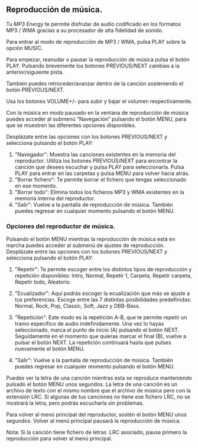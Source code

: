 ## Reproducción de música.

Tu *MP3 Energy* te permite disfrutar de audio codificado en los formatos MP3 / WMA gracias a su procesador de alta fidelidad de sonido.

Para entrar al modo de reproducción de MP3 / WMA, pulsa PLAY sobre la opción MUSIC.

Para empezar, reanudar o pausar la reproducción de música pulsa el botón PLAY. Pulsando brevemente los botones PREVIOUS/NEXT
cambias a la anterior/siguiente pista.

También puedes retroceder/avanzar dentro de la canción sosteniendo el botón PREVIOUS/NEXT.

Usa los botones VOLUME+/- para subir y bajar el volumen respectivamente.

Con la música en modo pausado en la ventana de reproducción de música puedes acceder al submenú “Navegación” pulsando el botón
MENU, para que se muestren las diferentes opciones disponibles.

Desplázate entre las opciones con los botones PREVIOUS/NEXT y
selecciona pulsando el botón PLAY:

1. "Navegador": Muestra las canciones existentes en la memoria del reproductor. Utiliza los botones PREVIOUS/NEXT para encontrar la
canción que desees escuchar y pulsa PLAY para seleccionarla. Pulsa PLAY para entrar en las carpetas y pulsa MENU para volver hacia atrás.
2. "Borrar fichero": Te permite borrar el fichero que tengas seleccionado en ese momento.
3. "Borrar todo": Elimina todos los ficheros MP3 y WMA existentes en la memoria interna del reproductor.
4. "Salir": Vuelve a la pantalla de reproducción de música. También puedes regresar en cualquier momento pulsando el botón MENU.

### Opciones del reproductor de música.

Pulsando el botón MENU mientras la reproducción de música está en marcha puedes acceder al submenú de ajustes de reproducción.
Desplázate entre las opciones con los botones PREVIOUS/NEXT y selecciona pulsando el botón PLAY:

1. "Repetir": Te permite escoger entre los distintos tipos de reproducción y repetición disponibles: Intro, Normal, Repetir 1, Carpeta, Repetir carpeta, Repetir todo, Aleatorio.

2. "Ecualizador": Aquí podrás escoger la ecualización que más se ajuste a tus preferencias. Escoge entre las 7 distintas posibilidades predefinidas: Normal, Rock, Pop, Classic, Soft, Jazz y DBB-Bass.

3. "Repetición": Este modo es la repetición A-B, que te permite repetir un tramo específico de audio indefinidamente. Una vez lo hayas seleccionado, marca el punto de inicio (A) pulsando el botón NEXT. Seguidamente en el momento que quieras marcar el final (B), vuelve a pulsar el botón NEXT. La repetición continuará hasta que pulses nuevamente el botón MENU.

4. "Salir": Vuelve a la pantalla de reproducción de música. También puedes regresar en cualquier momento pulsando el botón MENU.

Puedes ver la letra de una canción mientras esta se reproduce manteniendo pulsado el botón MENU unos segundos. La letra de una
canción es un archivo de texto con el mismo nombre que el archivo de música pero con la extensión LRC. Si algunas de tus canciones no tiene ese fichero LRC, no se mostrará la letra, pero podrás escucharla sin problemas.

Para volver al menú principal del reproductor, sostén el botón MENU unos segundos. Volver al menú principal pausará la reproducción de música.

Nota: Si la canción tiene fichero de letras .LRC asociado, pausa primero la reproducción para volver al menú principal.


